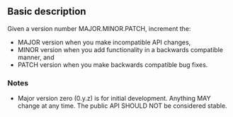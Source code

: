 ## Basic description
Given a version number MAJOR.MINOR.PATCH, increment the:
- MAJOR version when you make incompatible API changes,
- MINOR version when you add functionality in a backwards compatible manner, and
- PATCH version when you make backwards compatible bug fixes.

### Notes
- Major version zero (0.y.z) is for initial development. Anything MAY change at any time. The public API SHOULD NOT be considered stable.
